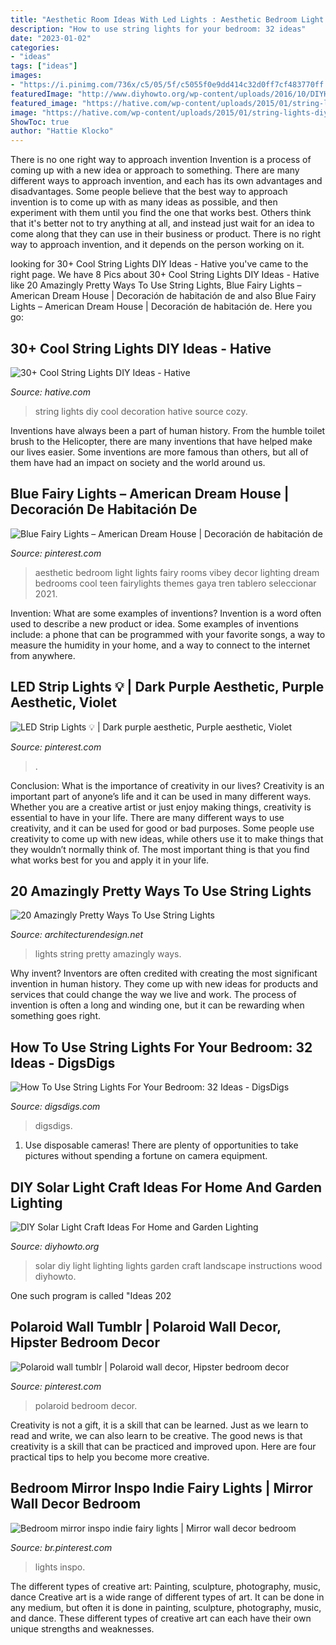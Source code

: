 ```yaml
---
title: "Aesthetic Room Ideas With Led Lights : Aesthetic Bedroom Light Lights Fairy Rooms Vibey Decor Lighting Dream Bedrooms Cool Teen Fairylights Themes Gaya Tren Tablero Seleccionar 2021"
description: "How to use string lights for your bedroom: 32 ideas"
date: "2023-01-02"
categories:
- "ideas"
tags: ["ideas"]
images:
- "https://i.pinimg.com/736x/c5/05/5f/c5055f0e9dd414c32d0ff7cf483770ff.jpg"
featuredImage: "http://www.diyhowto.org/wp-content/uploads/2016/10/DIYHowto-DIY-Solar-Light-Lighting-Ideas-Picture-Instructions-09.jpg"
featured_image: "https://hative.com/wp-content/uploads/2015/01/string-lights-diy-ideas/27-string-lights-diy-ideas.jpg"
image: "https://hative.com/wp-content/uploads/2015/01/string-lights-diy-ideas/27-string-lights-diy-ideas.jpg"
ShowToc: true
author: "Hattie Klocko"
---
```



There is no one right way to approach invention
Invention is a process of coming up with a new idea or approach to something. There are many different ways to approach invention, and each has its own advantages and disadvantages. Some people believe that the best way to approach invention is to come up with as many ideas as possible, and then experiment with them until you find the one that works best. Others think that it's better not to try anything at all, and instead just wait for an idea to come along that they can use in their business or product. There is no right way to approach invention, and it depends on the person working on it.

	

		
looking for 30+ Cool String Lights DIY Ideas - Hative you've came to the right page. We have 8 Pics about 30+ Cool String Lights DIY Ideas - Hative like 20 Amazingly Pretty Ways To Use String Lights, Blue Fairy Lights – American Dream House | Decoración de habitación de and also Blue Fairy Lights – American Dream House | Decoración de habitación de. Here you go:
		
    
## 30+ Cool String Lights DIY Ideas - Hative

<img loading=lazy src="https://hative.com/wp-content/uploads/2015/01/string-lights-diy-ideas/27-string-lights-diy-ideas.jpg" onerror="this.onerror=null;this.src='https://tse3.mm.bing.net/th?id=OIP.oaoiOre59uFKUhHaYEqeIgHaJ5&amp;pid=15.1';" alt="30+ Cool String Lights DIY Ideas - Hative">

_Source: hative.com_

>string lights diy cool decoration hative source cozy. 

	

Inventions have always been a part of human history. From the humble toilet brush to the Helicopter, there are many inventions that have helped make our lives easier. Some inventions are more famous than others, but all of them have had an impact on society and the world around us.

    
## Blue Fairy Lights – American Dream House | Decoración De Habitación De

<img loading=lazy src="https://i.pinimg.com/736x/5b/8f/65/5b8f652c85f1d350101ce18f97d1e468.jpg" onerror="this.onerror=null;this.src='https://tse2.mm.bing.net/th?id=OIP.aSVsi5A3ObAVVBDMb4yyhgHaJ3&amp;pid=15.1';" alt="Blue Fairy Lights – American Dream House | Decoración de habitación de">

_Source: pinterest.com_

>aesthetic bedroom light lights fairy rooms vibey decor lighting dream bedrooms cool teen fairylights themes gaya tren tablero seleccionar 2021. 

	

Invention: What are some examples of inventions?
Invention is a word often used to describe a new product or idea. Some examples of inventions include: a phone that can be programmed with your favorite songs, a way to measure the humidity in your home, and a way to connect to the internet from anywhere.

    
## LED Strip Lights 💡 | Dark Purple Aesthetic, Purple Aesthetic, Violet

<img loading=lazy src="https://i.pinimg.com/736x/d0/04/08/d00408dc182edb412695ed3d6112dcb8.jpg" onerror="this.onerror=null;this.src='https://tse4.mm.bing.net/th?id=OIP.JByWGAUyGHZOif3pw75_YgHaJ3&amp;pid=15.1';" alt="LED Strip Lights 💡 | Dark purple aesthetic, Purple aesthetic, Violet">

_Source: pinterest.com_

>. 

	

Conclusion: What is the importance of creativity in our lives?
Creativity is an important part of anyone’s life and it can be used in many different ways. Whether you are a creative artist or just enjoy making things, creativity is essential to have in your life. There are many different ways to use creativity, and it can be used for good or bad purposes. Some people use creativity to come up with new ideas, while others use it to make things that they wouldn’t normally think of. The most important thing is that you find what works best for you and apply it in your life.

    
## 20 Amazingly Pretty Ways To Use String Lights

<img loading=lazy src="http://cdn.architecturendesign.net/wp-content/uploads/2015/05/AD-Amazingly-Pretty-Ways-To-Use-String-Lights-16.jpg" onerror="this.onerror=null;this.src='https://tse4.mm.bing.net/th?id=OIP.ShwtB6DDmJD_mqqV0Q-xKgHaLH&amp;pid=15.1';" alt="20 Amazingly Pretty Ways To Use String Lights">

_Source: architecturendesign.net_

>lights string pretty amazingly ways. 

	

Why invent?
Inventors are often credited with creating the most significant invention in human history. They come up with new ideas for products and services that could change the way we live and work. The process of invention is often a long and winding one, but it can be rewarding when something goes right.

    
## How To Use String Lights For Your Bedroom: 32 Ideas - DigsDigs

<img loading=lazy src="https://www.digsdigs.com/photos/how-to-use-string-lights-for-your-bedroom-ideas-26.jpg" onerror="this.onerror=null;this.src='https://tse2.mm.bing.net/th?id=OIP.Vco5CMRXBPAH9d5jinMkgAHaLE&amp;pid=15.1';" alt="How To Use String Lights For Your Bedroom: 32 Ideas - DigsDigs">

_Source: digsdigs.com_

>digsdigs. 

	

1. Use disposable cameras! There are plenty of opportunities to take pictures without spending a fortune on camera equipment.

    
## DIY Solar Light Craft Ideas For Home And Garden Lighting

<img loading=lazy src="http://www.diyhowto.org/wp-content/uploads/2016/10/DIYHowto-DIY-Solar-Light-Lighting-Ideas-Picture-Instructions-09.jpg" onerror="this.onerror=null;this.src='https://tse2.mm.bing.net/th?id=OIP.zezNyAPloI1GGZUe2MHPsgHaLH&amp;pid=15.1';" alt="DIY Solar Light Craft Ideas For Home and Garden Lighting">

_Source: diyhowto.org_

>solar diy light lighting lights garden craft landscape instructions wood diyhowto. 

	

One such program is called "Ideas 202
    
## Polaroid Wall Tumblr | Polaroid Wall Decor, Hipster Bedroom Decor

<img loading=lazy src="https://i.pinimg.com/736x/c5/05/5f/c5055f0e9dd414c32d0ff7cf483770ff.jpg" onerror="this.onerror=null;this.src='https://tse4.mm.bing.net/th?id=OIP.l3eVTz3qCaKKYXAwrNT9AgHaJ4&amp;pid=15.1';" alt="Polaroid wall tumblr | Polaroid wall decor, Hipster bedroom decor">

_Source: pinterest.com_

>polaroid bedroom decor. 

	

Creativity is not a gift, it is a skill that can be learned. Just as we learn to read and write, we can also learn to be creative. The good news is that creativity is a skill that can be practiced and improved upon. Here are four practical tips to help you become more creative.

    
## Bedroom Mirror Inspo Indie Fairy Lights | Mirror Wall Decor Bedroom

<img loading=lazy src="https://i.pinimg.com/736x/6e/74/de/6e74dec529fe17d80040bd27dd73f3db.jpg" onerror="this.onerror=null;this.src='https://tse3.mm.bing.net/th?id=OIP.KnG2O77YtnfJTuMat2UpmAHaJ3&amp;pid=15.1';" alt="Bedroom mirror inspo indie fairy lights | Mirror wall decor bedroom">

_Source: br.pinterest.com_

>lights inspo. 

	

The different types of creative art: Painting, sculpture, photography, music, dance
Creative art is a wide range of different types of art. It can be done in any medium, but often it is done in painting, sculpture, photography, music, and dance. These different types of creative art can each have their own unique strengths and weaknesses.

